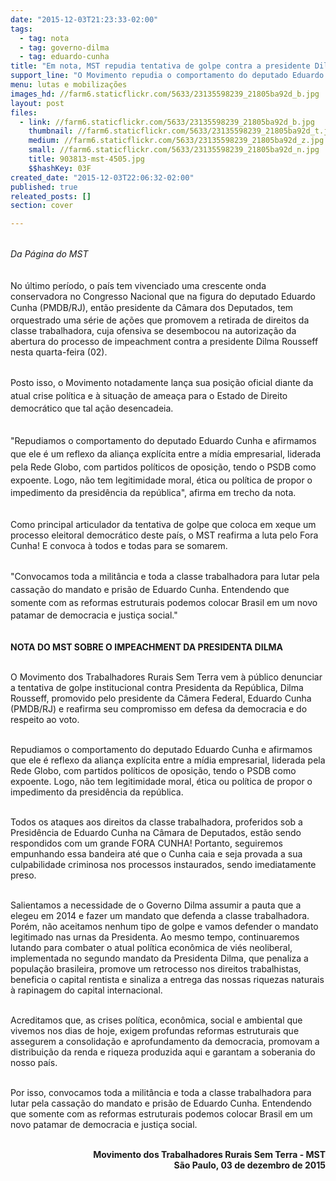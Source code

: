 ```yaml
---
date: "2015-12-03T21:23:33-02:00"
tags:
  - tag: nota
  - tag: governo-dilma
  - tag: eduardo-cunha
title: "Em nota, MST repudia tentativa de golpe contra a presidente Dilma"
support_line: "O Movimento repudia o comportamento do deputado Eduardo Cunha e afirma que o mesmo não tem legitimidade moral, ética ou política de propor o impedimento da presidência da república. "
menu: lutas e mobilizações
images_hd: //farm6.staticflickr.com/5633/23135598239_21805ba92d_b.jpg
layout: post
files:
  - link: //farm6.staticflickr.com/5633/23135598239_21805ba92d_b.jpg
    thumbnail: //farm6.staticflickr.com/5633/23135598239_21805ba92d_t.jpg
    medium: //farm6.staticflickr.com/5633/23135598239_21805ba92d_z.jpg
    small: //farm6.staticflickr.com/5633/23135598239_21805ba92d_n.jpg
    title: 903813-mst-4505.jpg
    $$hashKey: 03F
created_date: "2015-12-03T22:06:32-02:00"
published: true
releated_posts: []
section: cover

---
```

<p><br />
<em style="line-height: 20.8px;">Da P&aacute;gina do MST</em></p>

<p><br />
No &uacute;ltimo per&iacute;odo, o pa&iacute;s tem vivenciado uma crescente onda conservadora&nbsp;no Congresso Nacional que&nbsp;na figura do deputado Eduardo Cunha (<span style="line-height: 20.8px;">PMDB/RJ</span>), ent&atilde;o&nbsp;presidente da C&acirc;mara dos Deputados,&nbsp;tem orquestrado uma s&eacute;rie de a&ccedil;&otilde;es que promovem a retirada de&nbsp;direitos da classe trabalhadora, cuja ofensiva se desembocou na autoriza&ccedil;&atilde;o da abertura do processo de impeachment contra a presidente Dilma Rousseff nesta quarta-feira (02).&nbsp;</p>

<p><br />
<span style="line-height: 20.8px;">Posto isso, o Movimento notadamente&nbsp;lan&ccedil;a sua posi&ccedil;&atilde;o oficial diante da atual crise pol&iacute;tica e &agrave;&nbsp;situa&ccedil;&atilde;o de amea&ccedil;a para o&nbsp;Estado de Direito democr&aacute;tico&nbsp;que tal a&ccedil;&atilde;o desencadeia.&nbsp;</span></p>

<p><br />
&quot;<span style="line-height: 20.8px;">Repudiamos o comportamento do&nbsp;deputado&nbsp;Eduardo Cunha e afirmamos que ele &eacute; um reflexo da alian&ccedil;a expl&iacute;cita entre a m&iacute;dia empresarial, liderada pela Rede Globo, com partidos pol&iacute;ticos de oposi&ccedil;&atilde;o, tendo o PSDB como expoente. Logo, n&atilde;o tem legitimidade moral, &eacute;tica ou pol&iacute;tica de propor o impedimento da presid&ecirc;ncia da rep&uacute;blica&quot;, afirma em trecho da nota.&nbsp;</span></p>

<p><br />
Como principal articulador da tentativa de golpe&nbsp;que coloca em xeque um processo eleitoral democr&aacute;tico deste pa&iacute;s, o MST reafirma a luta pelo&nbsp;Fora Cunha! E convoca &agrave; todos e todas para se somarem.&nbsp;</p>

<p><br />
<span style="line-height: 20.8px;">&quot;Convocamos toda a milit&acirc;ncia e toda a classe trabalhadora para lutar pela cassa&ccedil;&atilde;o do mandato e pris&atilde;o de Eduardo Cunha. Entendendo que somente com as reformas estruturais&nbsp;podemos colocar Brasil em um novo patamar de democracia e justi&ccedil;a social.&quot;</span></p>

<p><br />
<strong>NOTA DO MST SOBRE O IMPEACHMENT DA PRESIDENTA DILMA</strong></p>

<p><br />
O Movimento dos Trabalhadores Rurais Sem Terra vem &agrave; p&uacute;blico denunciar a tentativa de golpe institucional contra Presidenta da Rep&uacute;blica, Dilma Rousseff, promovido pelo presidente da C&acirc;mera Federal, Eduardo Cunha (PMDB/RJ) e reafirma seu compromisso em defesa da democracia e do respeito ao voto.</p>

<p><br />
Repudiamos o comportamento do&nbsp;deputado&nbsp;Eduardo Cunha e afirmamos que ele &eacute;&nbsp;reflexo da alian&ccedil;a expl&iacute;cita entre a m&iacute;dia empresarial, liderada pela Rede Globo, com partidos pol&iacute;ticos de oposi&ccedil;&atilde;o, tendo o PSDB como expoente. Logo, n&atilde;o tem legitimidade moral, &eacute;tica ou pol&iacute;tica de propor o impedimento da presid&ecirc;ncia da rep&uacute;blica.&nbsp;</p>

<p><br />
Todos os ataques aos direitos da classe trabalhadora, proferidos sob a Presid&ecirc;ncia de Eduardo Cunha na C&acirc;mara de Deputados, est&atilde;o sendo respondidos com um grande FORA CUNHA! Portanto, seguiremos empunhando essa bandeira at&eacute; que o Cunha caia e seja provada a sua culpabilidade criminosa nos processos instaurados, sendo imediatamente preso.</p>

<p><br />
Salientamos a necessidade de o Governo Dilma assumir a pauta que a elegeu em 2014 e fazer um mandato que defenda a classe trabalhadora. Por&eacute;m, n&atilde;o aceitamos nenhum tipo de golpe e vamos defender o mandato legitimado nas urnas da Presidenta. Ao mesmo tempo, continuaremos lutando para combater o atual pol&iacute;tica econ&ocirc;mica de vi&eacute;s neoliberal, implementada no segundo mandato da Presidenta Dilma, que penaliza a popula&ccedil;&atilde;o brasileira, promove um retrocesso nos direitos trabalhistas, beneficia o capital rentista e sinaliza a entrega das nossas riquezas naturais &agrave; rapinagem do capital internacional.</p>

<p><br />
Acreditamos que, as crises pol&iacute;tica, econ&ocirc;mica, social e ambiental que vivemos nos dias de hoje, exigem profundas reformas estruturais que assegurem a consolida&ccedil;&atilde;o e aprofundamento da democracia, promovam a distribui&ccedil;&atilde;o da renda e riqueza produzida aqui e garantam a soberania do nosso pa&iacute;s.&nbsp;</p>

<p><br />
Por isso, convocamos toda a milit&acirc;ncia e toda a classe trabalhadora para lutar pela cassa&ccedil;&atilde;o do mandato e pris&atilde;o de Eduardo Cunha. Entendendo que somente com as reformas estruturais&nbsp;podemos colocar Brasil em um novo patamar de democracia e justi&ccedil;a social.</p>

<p style="text-align: right;"><br />
<strong>Movimento dos Trabalhadores Rurais Sem Terra - MST<br />
S&atilde;o Paulo, 03 de dezembro de 2015</strong></p>
